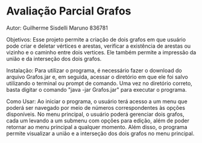 # Avaliação Parcial Grafos
Autor: Guilherme Sisdelli Maruno 836781

Objetivos: Esse projeto permite a criação de dois grafos em que usuário pode criar e deletar vértices e arestas, verificar a existência de arestas ou vizinho e o caminho entre dois vertices. Ele também permite a impressão da união e da interseção dos dois grafos.

Instalação: Para utilizar o programa, é necessário fazer o download do arquivo Grafos.jar e, em seguida, acessar o diretório em que ele foi salvo utilizando o terminal ou prompt de comando. Uma vez no diretório correto, basta digitar o comando "java -jar Grafos.jar" para executar o programa.

Como Usar: Ao iniciar o programa, o usuário terá acesso a um menu que poderá ser navegado por meio de números correspondentes às opções disponíveis. No menu principal, o usuário poderá gerenciar dois grafos, cada um levando a um submenu com opções para edição, além de poder retornar ao menu principal a qualquer momento. Além disso, o programa permite visualizar a união e a interseção dos dois grafos no menu principal.
